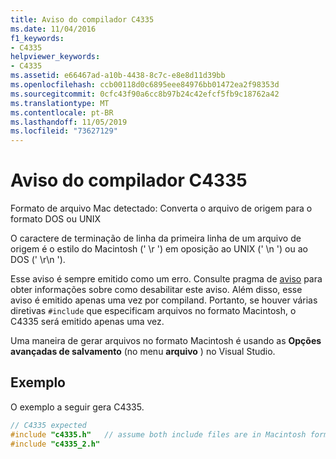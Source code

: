 ```yaml
---
title: Aviso do compilador C4335
ms.date: 11/04/2016
f1_keywords:
- C4335
helpviewer_keywords:
- C4335
ms.assetid: e66467ad-a10b-4438-8c7c-e8e8d11d39bb
ms.openlocfilehash: ccb00118d0c6895eee84976bb01472ea2f98353d
ms.sourcegitcommit: 0cfc43f90a6cc8b97b24c42efcf5fb9c18762a42
ms.translationtype: MT
ms.contentlocale: pt-BR
ms.lasthandoff: 11/05/2019
ms.locfileid: "73627129"
---
```

# <a name="compiler-warning-c4335"></a>Aviso do compilador C4335

Formato de arquivo Mac detectado: Converta o arquivo de origem para o formato DOS ou UNIX

O caractere de terminação de linha da primeira linha de um arquivo de origem é o estilo do Macintosh (' \r ') em oposição ao UNIX (' \n ') ou ao DOS (' \r\n ').

Esse aviso é sempre emitido como um erro.  Consulte pragma de [aviso](../../preprocessor/warning.md) para obter informações sobre como desabilitar este aviso.  Além disso, esse aviso é emitido apenas uma vez por compiland. Portanto, se houver várias diretivas `#include` que especificam arquivos no formato Macintosh, o C4335 será emitido apenas uma vez.

Uma maneira de gerar arquivos no formato Macintosh é usando as **Opções avançadas de salvamento** (no menu **arquivo** ) no Visual Studio.

## <a name="example"></a>Exemplo

O exemplo a seguir gera C4335.

```cpp
// C4335 expected
#include "c4335.h"   // assume both include files are in Macintosh format
#include "c4335_2.h"
```
